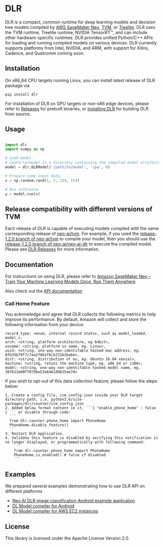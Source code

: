 # DLR

DLR is a compact, common runtime for deep learning models and decision tree models compiled by [AWS SageMaker Neo](https://aws.amazon.com/sagemaker/neo/), [TVM](https://github.com/neo-ai/tvm), or [Treelite](https://treelite.readthedocs.io/en/latest/install.html). DLR uses the TVM runtime, Treelite runtime, NVIDIA TensorRT™, and can include other hardware-specific runtimes. DLR provides unified Python/C++ APIs for loading and running compiled models on various devices. DLR currently supports platforms from Intel, NVIDIA, and ARM, with support for Xilinx, Cadence, and Qualcomm coming soon.

## Installation
On x86_64 CPU targets running Linux, you can install latest release of DLR package via 

`pip install dlr`

For installation of DLR on GPU targets or non-x86 edge devices, please refer to [Releases](https://github.com/neo-ai/neo-ai-dlr/releases) for prebuilt binaries, or [Installing DLR](https://neo-ai-dlr.readthedocs.io/en/latest/install.html) for building DLR from source.

## Usage

```python

import dlr
import numpy as np

# Load model.
# /path/to/model is a directory containing the compiled model artifacts (.so, .params, .json)
model = dlr.DLRModel('/path/to/model', 'cpu', 0)

# Prepare some input data.
x = np.random.rand(1, 3, 224, 224)

# Run inference.
y = model.run(x)

```

## Release compatibility with different versions of TVM

Each release of DLR is capable of executing models compiled with the same corresponding release of [neo-ai/tvm](https://github.com/neo-ai/tvm). For example, if you used the [release-1.2.0 branch of neo-ai/tvm](https://github.com/neo-ai/tvm/tree/release-1.2.0) to compile your model, then you should use the [release-1.2.0 branch of neo-ai/neo-ai-dlr](https://github.com/neo-ai/neo-ai-dlr/tree/release-1.2.0) to execute the compiled model. Please see [DLR Releases](https://github.com/neo-ai/neo-ai-dlr/releases) for more information.

## Documentation
For instructions on using DLR, please refer to [Amazon SageMaker Neo – Train Your Machine Learning Models Once, Run Them Anywhere](https://aws.amazon.com/blogs/aws/amazon-sagemaker-neo-train-your-machine-learning-models-once-run-them-anywhere/)

Also check out the [API documentation](https://neo-ai-dlr.readthedocs.io/en/latest/)

### Call Home Feature

You acknowledge and agree that DLR collects the following metrics to help improve its performance. 
By default, Amazon will collect and store the following information from your device: 

    record_type: <enum, internal record status, such as model_loaded, model_>, 
    arch: <string, platform architecture, eg 64bit>, 
    osname: <string, platform os name, eg. Linux>, 
    uuid: <string, one-way non-identifable hashed mac address, eg. 8fb35b79f7c7aa2f86afbcb231b1ba6e>, 
    dist: <string, distribution of os, eg. Ubuntu 16.04 xenial>, 
    machine: <string, retuns the machine type, eg. x86_64 or i386>, 
    model: <string, one-way non-identifable hashed model name, eg. 36f613e00f707dbe53a64b1d9625ae7d> 

If you wish to opt-out of this data collection feature, please follow the steps below: 
    
    1. Create a config file, ccm_config.json inside your DLR target directory path, i.e. python3.6/site-packages/dlr/counter/ccm_config.json 
    2. Added below format content in it, ```{ "enable_phone_home" : false } ``` or disable through code: 
      ``` 
      from dlr.counter.phone_home import PhoneHome
      PhoneHome.disable_feature()
      ```
    3. Restart DLR application. 
    4. Validate this feature is disabled by verifying this notification is no longer displayed, or programmatically with following command: 
        ```
        from dlr.counter.phone_home import PhoneHome 
        PhoneHome.is_enabled() # false if disabled 
        ```

## Examples
We prepared several examples demonstrating how to use DLR API on different platforms

* [Neo AI DLR image classification Android example application](https://github.com/neo-ai/neo-ai-dlr/tree/master/examples/android/image_classification)
* [DL Model compiler for Android](https://github.com/neo-ai/neo-ai-dlr/tree/master/examples/android/tvm_compiler)
* [DL Model compiler for AWS EC2 instances](https://github.com/neo-ai/neo-ai-dlr/tree/master/container/ec2_compilation_container)

## License

This library is licensed under the Apache License Version 2.0. 
